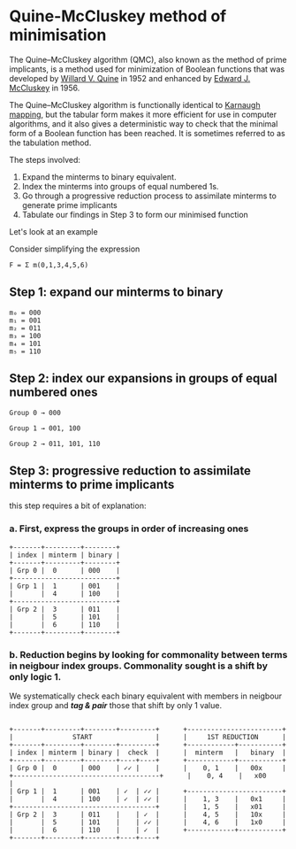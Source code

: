 # Quine-McCluskey method of minimisation

The Quine–McCluskey algorithm (QMC), also known as the method of prime implicants, is a method used for minimization of Boolean functions that was developed by [Willard V. Quine](https://en.wikipedia.org/wiki/Willard_Van_Orman_Quine) in 1952 and enhanced by [Edward J. McCluskey](https://en.wikipedia.org/wiki/Edward_J._McCluskey) in 1956.

The Quine–McCluskey algorithm is functionally identical to [Karnaugh mapping](https://en.wikipedia.org/wiki/Karnaugh_map), but the tabular form makes it more efficient for use in computer algorithms, and it also gives a deterministic way to check that the minimal form of a Boolean function has been reached. It is sometimes referred to as the tabulation method.

The steps involved:

1. Expand the minterms to binary equivalent.
2. Index the minterms into groups of equal numbered 1s.
3. Go through a progressive reduction process to assimilate minterms to generate prime implicants
4. Tabulate our findings in Step 3 to form our minimised function

Let's look at an example

Consider simplifying the expression

```
F = Σ m(0,1,3,4,5,6)
```

## Step 1: expand our minterms to binary

```
m₀ = 000
m₁ = 001
m₂ = 011
m₃ = 100
m₄ = 101
m₅ = 110
```

## Step 2: index our expansions in groups of equal numbered ones

```
Group 0 → 000

Group 1 → 001, 100

Group 2 → 011, 101, 110
```

## Step 3: progressive reduction to assimilate minterms to prime implicants

this step requires a bit of explanation:

### a. First, express the groups in order of increasing ones

```
+-------+---------+--------+
| index | minterm | binary |
+-------+---------+--------+
| Grp 0 |  0      | 000    |
+--------------------------+
| Grp 1 |  1      | 001    |
|       |  4      | 100    |
+--------------------------+
| Grp 2 |  3      | 011    |
|       |  5      | 101    |
|       |  6      | 110    |
+-------+---------+--------+
```

### b. Reduction begins by looking for commonality between terms in neigbour index groups. Commonality sought is a shift by only logic 1.

We systematically check each binary equivalent with members in neigbour index group and **_tag & pair_** those that shift by only 1 value.

```

+-------+---------+--------+---------+      +------------------------+
|               START                |      |     1ST REDUCTION      |
+-------+---------+--------+---------+      +------------+-----------+
| index | minterm | binary |  check  |      |  minterm   |   binary  |
+-------+---------+--------+----+----+      +------------+-----------+
| Grp 0 |  0      | 000    | ✓✓ |    |      |    0, 1    |   00x     |
+-------------------------------------+      |    0, 4    |   x00     |
| Grp 1 |  1      | 001    | ✓  | ✓✓ |      +------------------------+
|       |  4      | 100    | ✓  | ✓✓ |      |    1, 3    |   0x1     |
+------------------------------------+      |    1, 5    |   x01     |
| Grp 2 |  3      | 011    |    | ✓  |      |    4, 5    |   10x     |
|       |  5      | 101    |    | ✓✓ |      |    4, 6    |   1x0     |
|       |  6      | 110    |    | ✓  |      +------------+-----------+
+-------+---------+--------+----+----+
```
